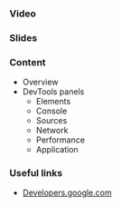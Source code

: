 ### Video

### Slides

### Content
* Overview
* DevTools panels
  * Elements
  * Console
  * Sources
  * Network
  * Performance
  * Application

### Useful links
- [Developers.google.com](https://developers.google.com/web/tools/chrome-devtools)

